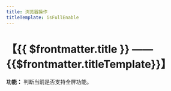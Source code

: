```yaml
---
title: 浏览器操作
titleTemplate: isFullEnable
---
```


# 【{{ $frontmatter.title }} —— {{$frontmatter.titleTemplate}}】

**功能：** 判断当前是否支持全屏功能。